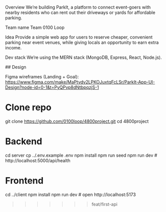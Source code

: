 

Overview
We’re building ParkIt, a platform to connect event-goers with nearby residents who can rent out their driveways or yards for affordable parking.

Team name
Team 0100 Loop

Idea
Provide a simple web app for users to reserve cheaper, convenient parking near event venues, while giving locals an opportunity to earn extra income.

Dev stack
We’re using the MERN stack (MongoDB, Express, React, Node.js).

\## Design

Figma wireframes (Landing + Goal): https://www.figma.com/make/MaPtvdv2LPKOJuxtqFcLSr/ParkIt-App-UI-Design?node-id=0-1&t=PyQPvp8dNtbpqzjS-1


# Clone repo
git clone https://github.com/0100loop/4800project.git
cd 4800project

# Backend
cd server
cp ../.env.example .env
npm install
npm run seed
npm run dev   # http://localhost:5000/api/health

# Frontend
cd ../client
npm install
npm run dev   # open http://localhost:5173



>>>>>>> feat/first-api
